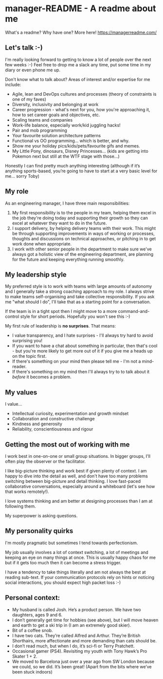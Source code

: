 # manager-README - A readme about me

What's a readme? Why have one? More here! https://managerreadme.com/

## Let's talk :-)

I'm really looking forward to getting to know a lot of people over the next few weeks :-) Feel free to drop me a slack any time, put some time in my diary or even phone me up.

Don't know what to talk about? Areas of interest and/or expertise for me include:
* Agile, lean and DevOps cultures and processes (theory of constraints is one of my faves)
* Diversity, inclusivity and belonging at work
* Career progression - what's next for you, how you're approaching it, how to set career goals and objectives, etc.
* Scaling teams and companies
* Work-life balance, especially work/kid juggling hacks!
* Pair and mob programming
* Your favourite solution architecture patterns
* Functional vs OO programming... which is better, and why.
* Show me your holiday pics/kids/pets/favourite gifs and memes.
* My Little Pony, dinosaurs, Disney Princesses... (kids are getting into Pokemon next but still at the WTF stage with those...)

Honestly I can find pretty much anything interesting (although if it’s anything sports-based, you’re going to have to start at a very basic level for me... sorry Toby)

## My role

As an engineering manager, I have three main responsibilities:
1. My first responsibility is to the people in my team, helping them excel in the job they're doing today and supporting their growth so they can excel at whatever they want to do in the future. 
2. I support delivery, by helping delivery teams with their work. This might be through supporting improvements in ways of working or processes, thoughts and discussions on technical approaches, or pitching in to get work done when appropriate.
3. I work with other senior people in the department to make sure we've always got a holistic view of the engineering department, are planning for the future and keeping everything running smoothly.

## My leadership style

My preferred style is to work with teams with large amounts of autonomy and I generally take a strong coaching approach to my role. I always strive to make teams self-organising and take collective responsibility. If you ask me "what should I do", I'll take that as a starting point for a conversation.

If the team is in a tight spot then I might move to a more command-and-control style for short periods. Hopefully you won't see this :-)

My first rule of leadership is **no surprises**. That means:
* I value transparency, and I hate surprises - I'll always try hard to avoid surprising you!
* If you want to have a chat about something in particular, then that's cool - but you're more likely to get more out of it if you give me a heads up on the topic first.
* If there's something on your mind then please tell me - I'm not a mind-reader.
* If there's something on my mind then I'll always try to to talk about it _before_ it becomes a problem.

## My values

I value...
* Intellectual curiosity, experimentation and growth mindset
* Collaboration and constructive challenge
* Kindness and generosity
* Reliability, conscientiousness and rigour

## Getting the most out of working with me

I work best in one-on-one or small group situations. In bigger groups, I'll often play the observer or the facilitator.

I like big-picture thinking and work best if given plenty of context. I am happy to dive into the detail as well, and don't have too many problems switching between big-picture and detail thinking. I love fast-paced collaborative conversations, especially around a whiteboard (let's see how that works remotely!).

I love systems thinking and am better at designing processes than I am at following them.

My superpower is asking questions.

## My personality quirks

I'm mostly pragmatic but sometimes I tend towards perfectionism.

My job usually involves a lot of context switching, a lot of meetings and keeping an eye on many things at once. This is usually happy chaos for me but if it gets too much then it can become a stress trigger.

I have a tendency to take things literally and am not always the best at reading sub-text. If your communication protocols rely on hints or noticing social interactions, you should expect high packet loss :-)

## Personal context:
* My husband is called Josh. He’s a product person. We have two daughters, ages 9 and 6.
* I don’t generally get time for hobbies (see above), but I will move heaven and earth to get a ski trip in (I am an extremely good skier).
* Bit of a coffee snob.
* I have two cats. They’re called Alfred and Arthur. They’re British Shorthairs, more affectionate and more demanding than cats should be.
* I don’t read much, but when I do, it’s sci-fi or Terry Pratchett.
* Occasional gamer (PS4). Revisiting my youth with Tony Hawk’s Pro Skater 1 + 2.
* We moved to Barcelona just over a year ago from SW London because we could, so we did. It’s been great! (Apart from the bits where we’ve been stuck indoors)
